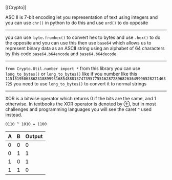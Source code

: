 [[Crypto]]

ASC II is 7-bit encoding let you representation of text using integers
and you can use `chr()` in python to do this and use `ord()` to do opposite 
_____________
you can use` byte.fromhex()` to convert hex to bytes and use `.hex()` to do the opposite
and you can use this then use `base64` which allows us to represent binary data as an ASCII string using an alphabet of 64 characters by this code `base64.b64encode` and `base64.b64decode`
_____
`from Crypto.Util.number import *` from this library you can use `long_to_bytes()`  or `long_to_bytes()`  like if you number like this 
`1151519506386231889993168548881374739577551628728968263649996528271463725`
you need to use `long_to_bytes()` to convert it to normal strings 
_______________
XOR is a bitwise operator which returns 0 if the bits are the same, and 1 otherwise. In textbooks the XOR operator is denoted by ⊕, but in most challenges and programming languages you will see the caret `^` used instead.

`0110 ^ 1010 = 1100`
  

| A   | B   | Output |
| --- | --- | ------ |
| 0   | 0   | 0      |
| 0   | 1   | 1      |
| 1   | 0   | 1      |
| 1   | 1   | 0      |

